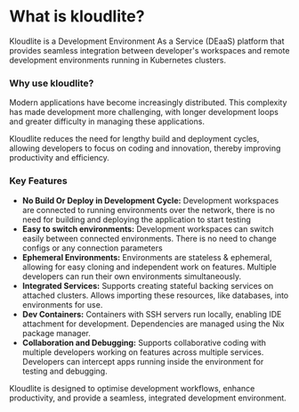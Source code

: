# What is kloudlite?

Kloudlite is a Development Environment As a Service (DEaaS) platform that provides seamless integration between developer's 
workspaces and remote development environments running in Kubernetes clusters.

### Why use kloudlite?
Modern applications have become increasingly distributed. This complexity has made development more challenging, with longer 
development loops and greater difficulty in managing these applications. 

Kloudlite reduces the need for lengthy build and deployment cycles, allowing developers to focus on coding and innovation, 
thereby improving productivity and efficiency.

### Key Features
- **No Build Or Deploy in Development Cycle:** Development workspaces are connected to running environments over the network, 
there is no need for building and deploying the application to start testing
- **Easy to switch environments:** Development workspaces can switch easily between connected environments. There is no need 
to change configs or any connection parameters
- **Ephemeral Environments:** Environments are stateless & ephemeral, allowing for easy cloning and independent work on features. 
Multiple developers can run their own environments simultaneously.
- **Integrated Services:** Supports creating stateful backing services on attached clusters. Allows importing these resources, 
like databases, into environments for use.
- **Dev Containers:** Containers with SSH servers run locally, enabling IDE attachment for development. Dependencies are managed 
using the Nix package manager.
- **Collaboration and Debugging:** Supports collaborative coding with multiple developers working on features across multiple 
services. Developers can intercept apps running inside the environment for testing and debugging.

Kloudlite is designed to optimise development workflows, enhance productivity, and provide a seamless, integrated development 
environment.
